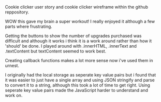 Cookie clicker user story and cookie clicker wireframe within the github reppository.

WOW this gave my brain a super workout! I really enjoyed it although a few parts where frustrating.

Getting the buttons to show the number of upgrades purchased was difficult and although it works i think it is a work around rather than how it 'should' be done. I played around with .innerHTML, .innerText and .textContent but textContent seemed to work best.

Creating callback functions makes a lot more sense now i've used them in urnest.

I originally had the local storage as seperate key value pairs but i found that it was easier to just have a single array and using JSON stringify and parse to convert it to a string, although this took a lot of time to get right. Using seperate key value pairs made the JavaScript harder to understand and work on.
